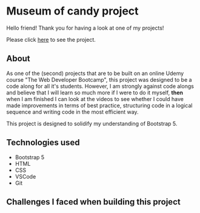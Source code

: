 # Museum of candy project
Hello friend! Thank you for having a look at one of my projects!

Please click <a href="">here</a> to see the project.

## About
As one of the (second) projects that are to be built on an online Udemy course "The Web Developer Bootcamp", this project was designed to be a code along for all it's students. However, I am strongly against code alongs and believe that I will learn so much more if I were to do it myself, <b>then</b> when I am finished I can look at the videos to see whether I could have made improvements in terms of best practice, structuring code in a logical sequence and writing code in the most efficient way.

This project is designed to solidify my understanding of Bootstrap 5.

## Technologies used
+ Bootstrap 5
+ HTML
+ CSS
+ VSCode
+ Git

## Challenges I faced when building this project